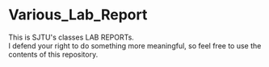# Various_Lab_Report
This is SJTU's classes LAB REPORTs.  
I defend your right to do something more meaningful, so feel free to use the contents of this repository.  
